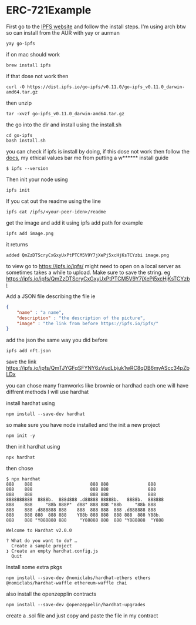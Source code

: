 # ERC-721Example

First go to the [IPFS website](https://docs.ipfs.io/install/command-line/#official-distributions) and follow the install steps. I'm using arch btw so can install from the AUR with yay or aurman
```
yay go-ipfs
```
if on mac should work
```
brew install ipfs
```
if that dose not work then 
```
curl -O https://dist.ipfs.io/go-ipfs/v0.11.0/go-ipfs_v0.11.0_darwin-amd64.tar.gz
```
then unzip 
```
tar -xvzf go-ipfs_v0.11.0_darwin-amd64.tar.gz
```
the go into the dir and install using the install.sh 
```
cd go-ipfs
bash install.sh
```
you can check if ipfs is install by doing, if this dose not work then follow the [docs](https://docs.ipfs.io/install/command-line/#official-distributions), my ethical values bar me from putting a w****** install guide
```
$ ipfs --version
```
Then init your node using 
```
ipfs init
```
If you cat out the readme using the line 
```
ipfs cat /ipfs/<your-peer-iden>/readme
```
get the image and add it using ipfs add path for example
```
ipfs add image.png
```
it returns
```
added QmZzDTScryCxGxyUxPtPTCM5V9Y7jXePj5xcHjKsTCYzbi image.png
```
to view go to https://ipfs.io/ipfs/<your link> 
might need to open on a local server as sometimes takes a while to upload. Make sure to save the string. 
eg https://ipfs.io/ipfs/QmZzDTScryCxGxyUxPtPTCM5V9Y7jXePj5xcHjKsTCYzbi

Add a JSON file describing the file ie
```json
{
    "name" : "a name",
    "description" : "the description of the picture",
    "image" : "the link from before https://ipfs.io/ipfs/"
}
```
add the json the same way you did before
```
ipfs add nft.json
```
save the link
https://ipfs.io/ipfs/QmTJYGFqSFYNY6zVudLbjuk1wRC8qDB6myAScc34pZbLDx


you can chose many framworks like brownie or hardhad each one will have diffrent methods I will use hardhat 

install hardhat using 
```
npm install --save-dev hardhat
```
so make sure you have node installed and the init a new project
```
npm init -y
```
then init hardhat using 
```
npx hardhat
```
then chose 
```
$ npx hardhat
888    888                      888 888               888
888    888                      888 888               888
888    888                      888 888               888
8888888888  8888b.  888d888 .d88888 88888b.   8888b.  888888
888    888     "88b 888P"  d88" 888 888 "88b     "88b 888
888    888 .d888888 888    888  888 888  888 .d888888 888
888    888 888  888 888    Y88b 888 888  888 888  888 Y88b.
888    888 "Y888888 888     "Y88888 888  888 "Y888888  "Y888

Welcome to Hardhat v2.0.0

? What do you want to do? …
  Create a sample project
❯ Create an empty hardhat.config.js
  Quit
```
Install some extra pkgs 
```
npm install --save-dev @nomiclabs/hardhat-ethers ethers @nomiclabs/hardhat-waffle ethereum-waffle chai
```
also install the openzepplin contracts
```
npm install --save-dev @openzeppelin/hardhat-upgrades
```
create a .sol file and just copy and paste the file in my contract

